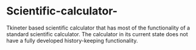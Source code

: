 # Scientific-calculator-
Tkineter based scientific calculator that has most of the functionality of a standard scientific calculator. 
The calculator in its current state does not have a fully developed history-keeping functionality.
  

